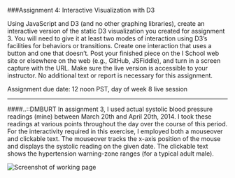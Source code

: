 ###Assignment 4: Interactive Visualization with D3

Using JavaScript and D3 (and no other graphing libraries), create an interactive version of the static D3 visualization you created for assignment 3. You will need to give it at least two modes of interaction using D3’s facilities for behaviors or transitions. Create one interaction that uses a button and one that doesn’t. Post your finished piece on the I School web site or elsewhere on the web (e.g., GitHub, JSFiddle), and turn in a screen capture with the URL. Make sure the live version is accessible to your instructor. No additional text or report is necessary for this assignment. 
 
Assignment due date: 12 noon PST, day of week 8 live session



---

####..::DMBURT
In assignment 3, I used actual systolic blood pressure readings (mine) between March 20th and April 20th, 2014.  I took these readings at various points throughout the day over the course of this period.  For the interactivity required in this exercise, I employed both a mouseover and clickable text.  The mouseover tracks the x-axis position of the mouse and displays the systolic reading on the given date.  The clickable text shows the hypertension warning-zone ranges (for a typical adult male).


![Screenshot of working page](https://github.com/dmburt/w209/blob/master/Assignment3/W209-DMBURT-Assgn4b.png)



 
